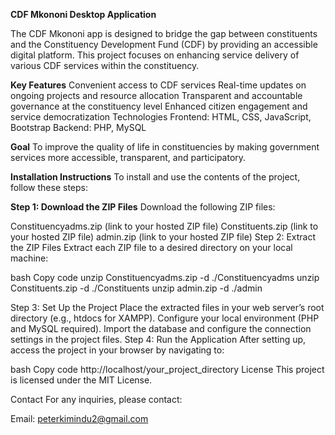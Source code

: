 **CDF Mkononi Desktop Application**

  The CDF Mkononi app is designed to bridge the gap between constituents and the Constituency Development Fund (CDF) by providing an accessible digital platform. This project focuses on       enhancing service delivery of various CDF services within the constituency.

**Key Features**
Convenient access to CDF services
Real-time updates on ongoing projects and resource allocation
Transparent and accountable governance at the constituency level
Enhanced citizen engagement and service democratization
Technologies
Frontend: HTML, CSS, JavaScript, Bootstrap
Backend: PHP, MySQL

**Goal**
To improve the quality of life in constituencies by making government services more accessible, transparent, and participatory.

**Installation Instructions**
To install and use the contents of the project, follow these steps:


**Step 1: Download the ZIP Files**
Download the following ZIP files:

Constituencyadms.zip (link to your hosted ZIP file)
Constituents.zip (link to your hosted ZIP file)
admin.zip (link to your hosted ZIP file)
Step 2: Extract the ZIP Files
Extract each ZIP file to a desired directory on your local machine:

bash
Copy code
unzip Constituencyadms.zip -d ./Constituencyadms
unzip Constituents.zip -d ./Constituents
unzip admin.zip -d ./admin

Step 3: Set Up the Project
Place the extracted files in your web server’s root directory (e.g., htdocs for XAMPP).
Configure your local environment (PHP and MySQL required).
Import the database and configure the connection settings in the project files.
Step 4: Run the Application
After setting up, access the project in your browser by navigating to:

bash
Copy code
http://localhost/your_project_directory
License
This project is licensed under the MIT License.

Contact
For any inquiries, please contact:

Email: peterkimindu2@gmail.com
